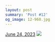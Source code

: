 ```yaml
---
layout: post
summary: 'Post #12'
og_image: 12-960.jpg
---
```


<p>
  <time>
    <a href="/12">June 24, 2023</a>
  </time>
  <a href="/12">
    <img src="{{ site.assets_url }}/12-480.jpg" srcset="{{ site.assets_url }}/12-240.jpg 240w, {{ site.assets_url }}/12-480.jpg 480w, {{ site.assets_url }}/12-720.jpg 720w, {{ site.assets_url }}/12-960.jpg 960w" sizes="(min-width: 700px) 50vw, calc(100vw - 2rem)" />
  </a>
</p>
